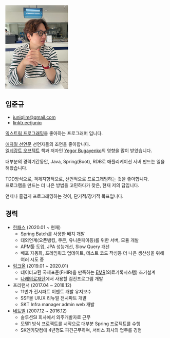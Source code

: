 <img src="https://raw.githubusercontent.com/juniqlim/resume/master/20220925_songdo.JPG" width="195" height="260">

## 임준규
* [juniqlim@gmail.com](mailto:juniqlim@gmail.com)
* [linktr.ee/juniq](https://linktr.ee/juniq)

[익스트림 프로그래밍](https://en.wikipedia.org/wiki/Extreme_programming)을 좋아하는 프로그래머 입니다.  

[애자일 선언문](https://agilemanifesto.org/iso/ko/manifesto.html) 선언자들의 조언을 좋아합니다.  
[엘레강트 오브젝트](https://www.aladin.co.kr/shop/wproduct.aspx?ItemId=258374007) 책과 저자인
[Yegor Bugayenko](https://www.yegor256.com/)의 영향을 많이 받았습니다. 

대부분의 경력기간동안, Java, Spring(Boot), RDB로 애플리케이션 서버 만드는 일을 해왔습니다.

TDD방식으로, 객체지향적으로, 선언적으로 프로그래밍하는 것을 좋아합니다.  
프로그램을 만드는 더 나은 방법을 고민하다가 찾은, 현재 저의 답입니다.

언제나 즐겁게 프로그래밍하는 것이, 단기적/장기적 목표입니다.
 
## 경력

* [한패스](https://hanpass.com) (2020.01 ~ 현재)
  * Spring Batch를 사용한 배치 개발
  * 대외연계(오픈뱅킹, 쿠콘, 유니온페이등)를 위한 서버, 모듈 개발
  * APM툴 도입, JPA 성능개선, Slow Query 개선
  * 배포 자동화, 프레임워크 업데이트, 테스트 코드 작성등 더 나은 생산성을 위해 여러 시도 중
* [링크올](https://www.rocketpunch.com/companies/linkall) (2019.01 ~ 2020.01)
  * 데이터교환 국제표준(FHIR)을 만족하는 [EMR](https://namu.wiki/w/EMR)(의료기록시스템) 초기설계
  * [나래의료재단](https://booking.naraemedic.com/medical/supplies/)에서 사용할 검진프로그램 개발 
* 프리랜서 (2017.04 ~ 2018.12)
  * 11번가 전시파트 이벤트 개발 유지보수
  * SSF몰 UIUX 리뉴얼 전시파트 개발
  * SKT Infra manager admin web 개발 
* [네트빌](https://www.netville.co.kr/) (2007.12 ~ 2016.12)
  * 솔루션SI 회사에서 외주개발자로 근무
  * 모델1 방식 프로젝트를 시작으로 대부분 Spring 프로젝트를 수행
  * SK엔카닷컴에 4년정도 파견근무하며, 서비스 회사의 업무를 경험


